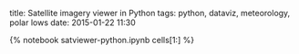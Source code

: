 title: Satellite imagery viewer in Python
tags: python, dataviz, meteorology, polar lows
date:  2015-01-22 11:30

{% notebook satviewer-python.ipynb cells[1:] %}
